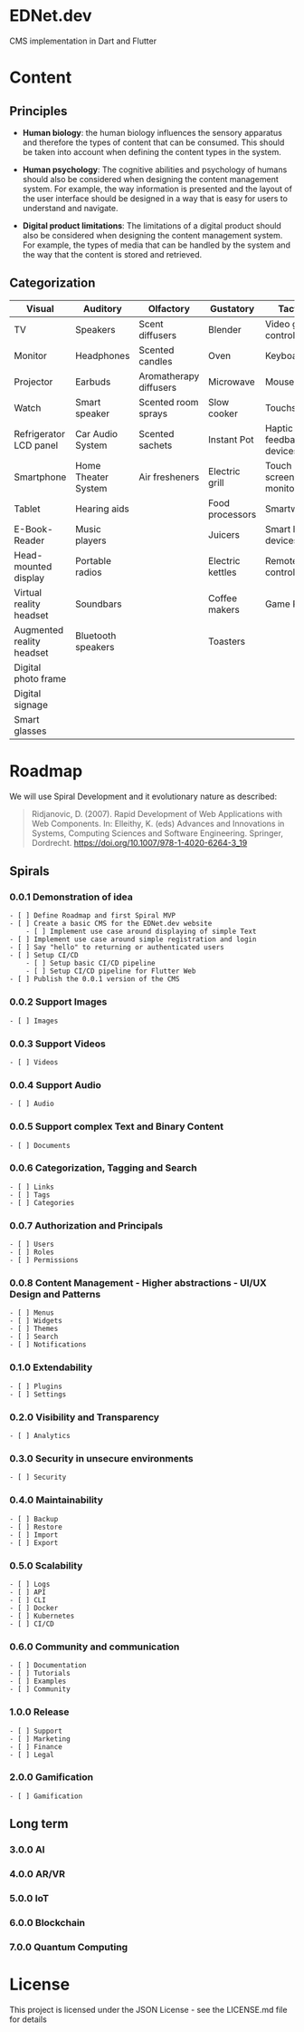 # EDNet.dev
CMS implementation in Dart and Flutter

# Content
## Principles
- **Human biology**: the human biology influences the sensory apparatus and therefore the types of content that can be consumed. This should be taken into account when defining the content types in the system.

- **Human psychology**: The cognitive abilities and psychology of humans should also be considered when designing the content management system. For example, the way information is presented and the layout of the user interface should be designed in a way that is easy for users to understand and navigate.

- **Digital product limitations**: The limitations of a digital product should also be considered when designing the content management system. For example, the types of media that can be handled by the system and the way that the content is stored and retrieved.


## Categorization
| Visual | Auditory | Olfactory | Gustatory | Tactile |
|---|---|---|---|---|
| TV | Speakers | Scent diffusers | Blender | Video game controller |
| Monitor | Headphones | Scented candles | Oven | Keyboard |
| Projector | Earbuds | Aromatherapy diffusers | Microwave | Mouse |
| Watch | Smart speaker | Scented room sprays | Slow cooker | Touchscreen |
| Refrigerator LCD panel | Car Audio System | Scented sachets | Instant Pot | Haptic feedback devices |
| Smartphone | Home Theater System | Air fresheners | Electric grill | Touch screen monitors |
| Tablet | Hearing aids |  | Food processors | Smartwatch |
| E-Book-Reader | Music players |  | Juicers | Smart home devices |
| Head-mounted display | Portable radios |  | Electric kettles | Remote controls |
| Virtual reality headset | Soundbars |  | Coffee makers | Game Pad |
| Augmented reality headset | Bluetooth speakers |  | Toasters |  |
| Digital photo frame |  |  |  |  |
| Digital signage |  |  |  |  |
| Smart glasses |  |  |  |  |



# Roadmap
We will use Spiral Development and it evolutionary nature as described:
> Ridjanovic, D. (2007). Rapid Development of Web Applications with Web Components. In: Elleithy, K. (eds) Advances and Innovations in Systems, Computing Sciences and Software Engineering. Springer, Dordrecht. https://doi.org/10.1007/978-1-4020-6264-3_19
## Spirals
### 0.0.1 Demonstration of idea
    - [ ] Define Roadmap and first Spiral MVP
    - [ ] Create a basic CMS for the EDNet.dev website
        - [ ] Implement use case around displaying of simple Text
    - [ ] Implement use case around simple registration and login
    - [ ] Say "hello" to returning or authenticated users
    - [ ] Setup CI/CD
        - [ ] Setup basic CI/CD pipeline
        - [ ] Setup CI/CD pipeline for Flutter Web
    - [ ] Publish the 0.0.1 version of the CMS

### 0.0.2 Support Images
    - [ ] Images

### 0.0.3 Support Videos
    - [ ] Videos

### 0.0.4 Support Audio
    - [ ] Audio

### 0.0.5 Support complex Text and Binary Content
    - [ ] Documents

### 0.0.6 Categorization, Tagging and Search
    - [ ] Links
    - [ ] Tags
    - [ ] Categories

### 0.0.7 Authorization and Principals
    - [ ] Users
    - [ ] Roles
    - [ ] Permissions

### 0.0.8 Content Management - Higher abstractions - UI/UX Design and Patterns
    - [ ] Menus
    - [ ] Widgets
    - [ ] Themes
    - [ ] Search
    - [ ] Notifications

### 0.1.0 Extendability
    - [ ] Plugins
    - [ ] Settings

### 0.2.0 Visibility and Transparency
    - [ ] Analytics

### 0.3.0 Security in unsecure environments
    - [ ] Security

### 0.4.0 Maintainability
    - [ ] Backup
    - [ ] Restore
    - [ ] Import
    - [ ] Export

### 0.5.0 Scalability
    - [ ] Logs
    - [ ] API
    - [ ] CLI
    - [ ] Docker
    - [ ] Kubernetes
    - [ ] CI/CD

### 0.6.0 Community and communication
    - [ ] Documentation
    - [ ] Tutorials
    - [ ] Examples
    - [ ] Community

### 1.0.0 Release
    - [ ] Support
    - [ ] Marketing
    - [ ] Finance
    - [ ] Legal

### 2.0.0 Gamification
    - [ ] Gamification

## Long term

### 3.0.0 AI

### 4.0.0 AR/VR

### 5.0.0 IoT

### 6.0.0 Blockchain

### 7.0.0 Quantum Computing

# License
This project is licensed under the JSON License - see the LICENSE.md file for details

